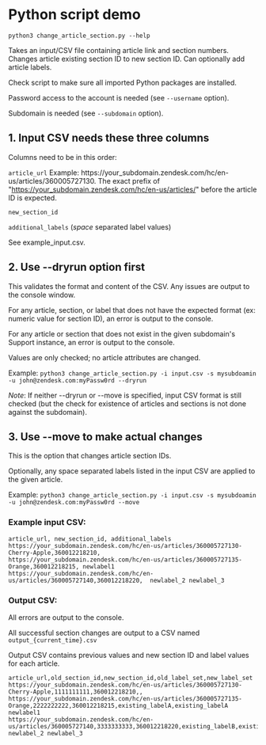 # Python script demo

```python3 change_article_section.py --help```

Takes an input/CSV file containing article link and section numbers. Changes article existing section ID to new section ID. Can optionally add article labels.

Check script to make sure all imported Python packages are installed.

Password access to the account is needed (see `--username` option).

Subdomain is needed (see `--subdomain` option).

## 1. Input CSV needs these three columns

Columns need to be in this order:

`article_url`  Example: https://your\_subdomain.zendesk.com/hc/en-us/articles/360005727130. The exact prefix of "https://your_subdomain.zendesk.com/hc/en-us/articles/" before the article ID is expected.

`new_section_id`  

`additional_labels` (_space_ separated label values)

See example_input.csv.

## 2. Use --dryrun option first
This validates the format and content of the CSV. Any issues are output to the console window.

For any article, section, or label that does not have the expected format (ex: numeric value for section ID), an error is output to the console.

For any article or section that does not exist in the given subdomain's Support instance, an error is output to the console.

Values are only checked; no article attributes are changed.

Example: `python3 change_article_section.py -i input.csv -s mysubdoamin -u john@zendesk.com:myPassw0rd --dryrun`

_Note_: If neither --dryrun or --move is specified, input CSV format is still checked (but the check for existence of articles and sections is not done against the subdomain).

## 3. Use --move to make actual changes

This is the option that changes article section IDs.

Optionally, any space separated labels listed in the input CSV are applied to the given article.

Example: `python3 change_article_section.py -i input.csv -s mysubdoamin -u john@zendesk.com:myPassw0rd --move`

### Example input CSV:
```
article_url, new_section_id, additional_labels
https://your_subdomain.zendesk.com/hc/en-us/articles/360005727130-Cherry-Apple,360012218210,
https://your_subdomain.zendesk.com/hc/en-us/articles/360005727135-Orange,360012218215, newlabel1
https://your_subdomain.zendesk.com/hc/en-us/articles/360005727140,360012218220,  newlabel_2 newlabel_3
```

### Output CSV:
All errors are output to the console.

All successful section changes are output to a CSV named `output_{current_time}.csv`

Output CSV contains previous values and new section ID and label values for each article.
```
article_url,old_section_id,new_section_id,old_label_set,new_label_set
https://your_subdomain.zendesk.com/hc/en-us/articles/360005727130-Cherry-Apple,1111111111,360012218210,,
https://your_subdomain.zendesk.com/hc/en-us/articles/360005727135-Orange,2222222222,360012218215,existing_labelA,existing_labelA newlabel1
https://your_subdomain.zendesk.com/hc/en-us/articles/360005727140,3333333333,360012218220,existing_labelB,existing_labelB newlabel_2 newlabel_3
```
